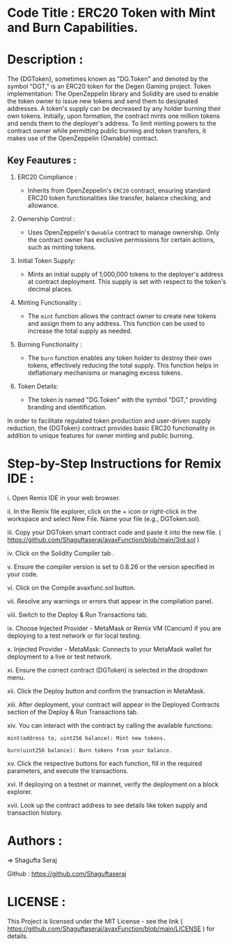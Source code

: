 # Code Title : ERC20 Token with Mint and Burn Capabilities.

# Description : 

The {DGToken}, sometimes known as "DG.Token" and denoted by the symbol "DGT," is an ERC20 token for the Degen Gaming project. 
Token implementation: The OpenZeppelin library and Solidity are used to enable the token owner to issue new tokens and send them to designated addresses. A token's supply can be decreased by any holder burning their own tokens. Initially, upon formation, the contract mints one million tokens and sends them to the deployer's address. To limit minting powers to the contract owner while permitting public burning and token transfers, it makes use of the OpenZeppelin {Ownable} contract.

## Key Feautures : 

1. ERC20 Compliance :
   
    * Inherits from OpenZeppelin's `ERC20` contract, ensuring standard ERC20 token functionalities like transfer, balance checking, and allowance.

2. Ownership Control :

   * Uses OpenZeppelin's `Ownable` contract to manage ownership. Only the contract owner has exclusive permissions for certain actions, such as minting tokens.

3. Initial Token Supply:
   
     * Mints an initial supply of 1,000,000 tokens to the deployer's address at contract deployment. This supply is set with respect to the token's decimal places.

5. Minting Functionality :
   
    * The `mint` function allows the contract owner to create new tokens and assign them to any address.
      This function can be used to increase the total supply as needed.

6. Burning Functionality :
   
     * The `burn` function enables any token holder to destroy their own tokens, effectively reducing the total supply.
       This function helps in deflationary mechanisms or managing excess tokens.

7. Token Details:
   
    * The token is named "DG.Token" with the symbol "DGT," providing branding and identification.

In order to facilitate regulated token production and user-driven supply reduction, the {DGToken} contract provides basic ERC20 functionality in addition to unique features for owner minting and public burning.

# Step-by-Step Instructions for Remix IDE :

   
  i. Open Remix IDE in your web browser.
      
  ii. In the Remix file explorer, click on the + icon or right-click in the workspace and select New File. Name your file (e.g., DGToken.sol).

  iii. Copy your DGToken smart contract code and paste it into the new file. ( https://github.com/Shaguftaseraj/avaxFunction/blob/main/3rd.sol )

  iv. Click on the Solidity Compiler tab .
  
  v. Ensure the compiler version is set to 0.8.26 or the version specified in your code.
  
  vi. Click on the Compile avaxfunc.sol button.
  
  vii. Resolve any warnings or errors that appear in the compilation panel.
  
  viii. Switch to the Deploy & Run Transactions tab.
  
   ix. Choose Injected Provider - MetaMask or Remix VM (Cancum) if you are deploying to a test network or for local testing.
   
   x. Injected Provider - MetaMask: Connects to your MetaMask wallet for deployment to a live or test network.
   
   xi. Ensure the correct contract (DGToken) is selected in the dropdown menu.
   
  xii. Click the Deploy button and confirm the transaction in MetaMask.
  
 xiii. After deployment, your contract will appear in the Deployed Contracts section of the Deploy & Run Transactions tab.
 
  xiv. You can interact with the contract by calling the available functions:
  
    mint(address to, uint256 balance): Mint new tokens.
    
    burn(uint256 balance): Burn tokens from your balance.
    
  xv. Click the respective buttons for each function, fill in the required parameters, and execute the transactions.
  
  xvi. If deploying on a testnet or mainnet, verify the deployment on a block explorer.
  
  xvii. Look up the contract address to see details like token supply and transaction history.

# Authors :

=> Shagufta Seraj

Github : https://github.com/Shaguftaseraj

# LICENSE :
This Project is licensed under the MIT License - see the link ( https://github.com/Shaguftaseraj/avaxFunction/blob/main/LICENSE ) for details.
